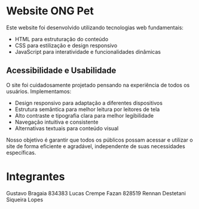 # Website ONG Pet

Este website foi desenvolvido utilizando tecnologias web fundamentais:
- HTML para estruturação do conteúdo
- CSS para estilização e design responsivo
- JavaScript para interatividade e funcionalidades dinâmicas

## Acessibilidade e Usabilidade

O site foi cuidadosamente projetado pensando na experiência de todos os usuários. Implementamos:
- Design responsivo para adaptação a diferentes dispositivos
- Estrutura semântica para melhor leitura por leitores de tela
- Alto contraste e tipografia clara para melhor legibilidade
- Navegação intuitiva e consistente
- Alternativas textuais para conteúdo visual

Nosso objetivo é garantir que todos os públicos possam acessar e utilizar o site de forma eficiente e agradável, independente de suas necessidades específicas.

# Integrantes
Gustavo Bragaia 834383
Lucas Crempe Fazan 828519
Rennan Destetani Siqueira Lopes
